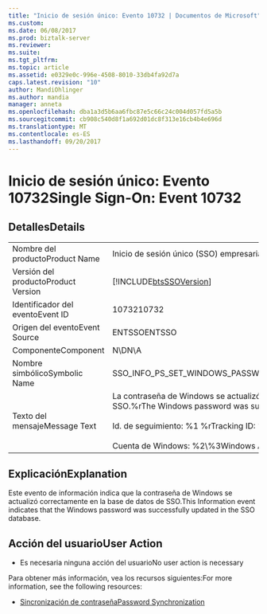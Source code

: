 ```yaml
---
title: "Inicio de sesión único: Evento 10732 | Documentos de Microsoft"
ms.custom: 
ms.date: 06/08/2017
ms.prod: biztalk-server
ms.reviewer: 
ms.suite: 
ms.tgt_pltfrm: 
ms.topic: article
ms.assetid: e0329e0c-996e-4508-8010-33db4fa92d7a
caps.latest.revision: "10"
author: MandiOhlinger
ms.author: mandia
manager: anneta
ms.openlocfilehash: dba1a3d5b6aa6fbc87e5c66c24c004d057fd5a5b
ms.sourcegitcommit: cb908c540d8f1a692d01dc8f313e16cb4b4e696d
ms.translationtype: MT
ms.contentlocale: es-ES
ms.lasthandoff: 09/20/2017
---
```

# <a name="single-sign-on-event-10732"></a><span data-ttu-id="f883a-102">Inicio de sesión único: Evento 10732</span><span class="sxs-lookup"><span data-stu-id="f883a-102">Single Sign-On: Event 10732</span></span>
## <a name="details"></a><span data-ttu-id="f883a-103">Detalles</span><span class="sxs-lookup"><span data-stu-id="f883a-103">Details</span></span>  
  
|||  
|-|-|  
|<span data-ttu-id="f883a-104">Nombre del producto</span><span class="sxs-lookup"><span data-stu-id="f883a-104">Product Name</span></span>|<span data-ttu-id="f883a-105">Inicio de sesión único (SSO) empresarial</span><span class="sxs-lookup"><span data-stu-id="f883a-105">Enterprise Single Sign-On</span></span>|  
|<span data-ttu-id="f883a-106">Versión del producto</span><span class="sxs-lookup"><span data-stu-id="f883a-106">Product Version</span></span>|[!INCLUDE[btsSSOVersion](../includes/btsssoversion-md.md)]|  
|<span data-ttu-id="f883a-107">Identificador del evento</span><span class="sxs-lookup"><span data-stu-id="f883a-107">Event ID</span></span>|<span data-ttu-id="f883a-108">10732</span><span class="sxs-lookup"><span data-stu-id="f883a-108">10732</span></span>|  
|<span data-ttu-id="f883a-109">Origen del evento</span><span class="sxs-lookup"><span data-stu-id="f883a-109">Event Source</span></span>|<span data-ttu-id="f883a-110">ENTSSO</span><span class="sxs-lookup"><span data-stu-id="f883a-110">ENTSSO</span></span>|  
|<span data-ttu-id="f883a-111">Componente</span><span class="sxs-lookup"><span data-stu-id="f883a-111">Component</span></span>|<span data-ttu-id="f883a-112">N\D</span><span class="sxs-lookup"><span data-stu-id="f883a-112">N\A</span></span>|  
|<span data-ttu-id="f883a-113">Nombre simbólico</span><span class="sxs-lookup"><span data-stu-id="f883a-113">Symbolic Name</span></span>|<span data-ttu-id="f883a-114">SSO_INFO_PS_SET_WINDOWS_PASSWORD</span><span class="sxs-lookup"><span data-stu-id="f883a-114">SSO_INFO_PS_SET_WINDOWS_PASSWORD</span></span>|  
|<span data-ttu-id="f883a-115">Texto del mensaje</span><span class="sxs-lookup"><span data-stu-id="f883a-115">Message Text</span></span>|<span data-ttu-id="f883a-116">La contraseña de Windows se actualizó correctamente en la base de datos de SSO.%r</span><span class="sxs-lookup"><span data-stu-id="f883a-116">The Windows password was successfully updated in the SSO database.%r</span></span><br /><br /> <span data-ttu-id="f883a-117">Id. de seguimiento: %1 %r</span><span class="sxs-lookup"><span data-stu-id="f883a-117">Tracking ID: %1%r</span></span><br /><br /> <span data-ttu-id="f883a-118">Cuenta de Windows: %2\\%3</span><span class="sxs-lookup"><span data-stu-id="f883a-118">Windows Account: %2\\%3</span></span>|  
  
## <a name="explanation"></a><span data-ttu-id="f883a-119">Explicación</span><span class="sxs-lookup"><span data-stu-id="f883a-119">Explanation</span></span>  
 <span data-ttu-id="f883a-120">Este evento de información indica que la contraseña de Windows se actualizó correctamente en la base de datos de SSO.</span><span class="sxs-lookup"><span data-stu-id="f883a-120">This Information event indicates that the Windows password was successfully updated in the SSO database.</span></span>  
  
## <a name="user-action"></a><span data-ttu-id="f883a-121">Acción del usuario</span><span class="sxs-lookup"><span data-stu-id="f883a-121">User Action</span></span>  
  
-   <span data-ttu-id="f883a-122">Es necesaria ninguna acción del usuario</span><span class="sxs-lookup"><span data-stu-id="f883a-122">No user action is necessary</span></span>  
  
 <span data-ttu-id="f883a-123">Para obtener más información, vea los recursos siguientes:</span><span class="sxs-lookup"><span data-stu-id="f883a-123">For more information, see the following resources:</span></span>  
  
-   [<span data-ttu-id="f883a-124">Sincronización de contraseña</span><span class="sxs-lookup"><span data-stu-id="f883a-124">Password Synchronization</span></span>](../core/password-synchronization2.md)